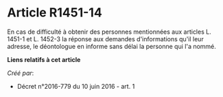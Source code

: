 # Article R1451-14

En cas de difficulté à obtenir des personnes mentionnées aux articles L. 1451-1 et L. 1452-3 la réponse aux demandes
d'informations qu'il leur adresse, le déontologue en informe sans délai la personne qui l'a nommé.

**Liens relatifs à cet article**

_Créé par_:

  - Décret n°2016-779 du 10 juin 2016 - art. 1
